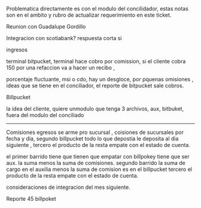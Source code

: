 Problematica directamente es con el modulo del concilidador, estas notas son en el ambito y rubro de actualizar requerimiento en este ticket.

Reunion con Guadalupe Gordillo 

Integracion con scotiabank? respuesta corta si 

ingresos 

terminal bitpucket, terminal hace cobro por comission, si el cliente cobra 150 por una refaccion va a hacer un recibo , 

porcentaje fluctuante, msi o cdo, hay un desgloce, por pquenas omisiones , ideas que se tiene en el conciliador, el reporte de bitpucket sale cobros. 

Billpucket 

la idea del cliente, quiere unmodulo que tenga 3 archivos, aux, bitbuket, 
fuera del modulo del conciliado 

---

 Comisiones egresos 
se arme pro sucursal , coisiones de sucursales por fecha y dia, segundo billpucket todo lo que depostia le deposita al dia siguiente , tercero  el producto de la resta empate con el estado de cuenta.



el primer barrido tiene que tienen que empatar con billpokey tiene que ser aux. la suma menos la suma de comisiones.
segundo barrido la suma de cargo en el auxilia menos la suma de comision es en el billpucket
tercero  el producto de la resta empate con el estado de cuenta.

consideraciones de integracion del mes siguiente.


Reporte 45 billpoket 

